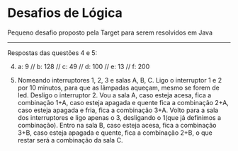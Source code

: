 <h1>Desafios de Lógica</h1>

<p>Pequeno desafio proposto pela Target para serem resolvidos em Java</p>


-------------------------------------------------------

Respostas das questões 4 e 5:

4) a: 9 // b: 128 // c: 49 // d: 100 // e: 13 // f: 200

5) Nomeando interruptores 1, 2, 3 e salas A, B, C.
   Ligo o interruptor 1 e 2 por 10 minutos, para que as lâmpadas aqueçam, mesmo se forem de led.
   Desligo o interruptor 2. Vou a sala A, caso esteja acesa, fica a combinação 1+A, caso esteja apagada e quente fica a combinação 2+A, caso esteja apagada e fria, fica a combinação 3+A.
   Volto para a sala dos interruptores e ligo apenas o 3, desligando o 1(que já definimos a combinação).
   Entro na sala B, caso esteja acesa, fica a combinação 3+B, caso esteja apagada e quente, fica a combinação 2+B, o que restar será a combinação da sala C.
